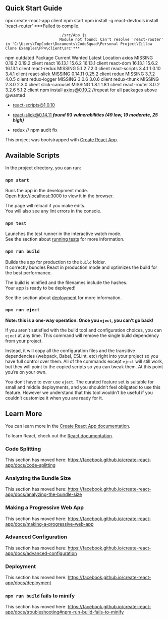 ## Quick Start Guide
npx create-react-app client
npm start
npm install -g react-devtools
install 'react-router'                            ***Failed to compile.

                            ./src/App.js
                            Module not found: Can't resolve 'react-router' in 'C:\Users\TopCoder\Documents\CodeSquad\Personal Project\Zillow Clone Examples\PP4\client\src'*** 
npm outdated
                Package         Current   Wanted   Latest  Location
                axios           MISSING   0.19.2   0.19.2  client
                react           16.13.1   15.6.2  16.13.1  client
                react-dom       16.13.1   15.6.2  16.13.1  client
                react-redux     MISSING    5.1.2    7.2.0  client
                react-scripts     3.4.1   1.0.10    3.4.1  client
                react-slick     MISSING  0.14.11   0.25.2  client
                redux           MISSING    3.7.2    4.0.5  client
                redux-logger    MISSING    3.0.6    3.0.6  client
                redux-thunk     MISSING    2.3.0    2.3.0  client
                slick-carousel  MISSING    1.8.1    1.8.1  client
                react-router      3.0.2    3.2.6    5.1.2  client
npm install axios@0.19.2
//repeat for all packages above @wanted
+ react-scripts@1.0.10

+ react-slick@0.14.11
***found 93 vulnerabilities (49 low, 19 moderate, 25 high)***
+ redux 
//
npm audit fix




This project was bootstrapped with [Create React App](https://github.com/facebook/create-react-app).

## Available Scripts

In the project directory, you can run:

### `npm start`

Runs the app in the development mode.<br />
Open [http://localhost:3000](http://localhost:3000) to view it in the browser.

The page will reload if you make edits.<br />
You will also see any lint errors in the console.

### `npm test`

Launches the test runner in the interactive watch mode.<br />
See the section about [running tests](https://facebook.github.io/create-react-app/docs/running-tests) for more information.

### `npm run build`

Builds the app for production to the `build` folder.<br />
It correctly bundles React in production mode and optimizes the build for the best performance.

The build is minified and the filenames include the hashes.<br />
Your app is ready to be deployed!

See the section about [deployment](https://facebook.github.io/create-react-app/docs/deployment) for more information.

### `npm run eject`

**Note: this is a one-way operation. Once you `eject`, you can’t go back!**

If you aren’t satisfied with the build tool and configuration choices, you can `eject` at any time. This command will remove the single build dependency from your project.

Instead, it will copy all the configuration files and the transitive dependencies (webpack, Babel, ESLint, etc) right into your project so you have full control over them. All of the commands except `eject` will still work, but they will point to the copied scripts so you can tweak them. At this point you’re on your own.

You don’t have to ever use `eject`. The curated feature set is suitable for small and middle deployments, and you shouldn’t feel obligated to use this feature. However we understand that this tool wouldn’t be useful if you couldn’t customize it when you are ready for it.

## Learn More

You can learn more in the [Create React App documentation](https://facebook.github.io/create-react-app/docs/getting-started).

To learn React, check out the [React documentation](https://reactjs.org/).

### Code Splitting

This section has moved here: https://facebook.github.io/create-react-app/docs/code-splitting

### Analyzing the Bundle Size

This section has moved here: https://facebook.github.io/create-react-app/docs/analyzing-the-bundle-size

### Making a Progressive Web App

This section has moved here: https://facebook.github.io/create-react-app/docs/making-a-progressive-web-app

### Advanced Configuration

This section has moved here: https://facebook.github.io/create-react-app/docs/advanced-configuration

### Deployment

This section has moved here: https://facebook.github.io/create-react-app/docs/deployment

### `npm run build` fails to minify

This section has moved here: https://facebook.github.io/create-react-app/docs/troubleshooting#npm-run-build-fails-to-minify
